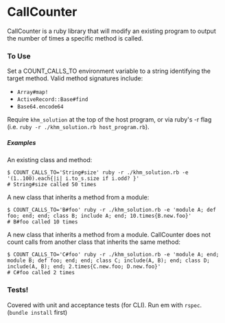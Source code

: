 # CallCounter

CallCounter is a ruby library that will modify an existing program to output the number of times a specific method is called.

### To Use

Set a COUNT_CALLS_TO environment variable to a string identifying the target method. Valid method signatures include:
* `Array#map!`
* `ActiveRecord::Base#find`
* `Base64.encode64`

Require `khm_solution` at the top of the host program, or via ruby's -r flag (i.e. `ruby -r ./khm_solution.rb host_program.rb`).

##### Examples

An existing class and method:
```
$ COUNT_CALLS_TO='String#size' ruby -r ./khm_solution.rb -e '(1..100).each{|i| i.to_s.size if i.odd? }'
# String#size called 50 times
```

A new class that inherits a method from a module:
```
$ COUNT_CALLS_TO='B#foo' ruby -r ./khm_solution.rb -e 'module A; def foo; end; end; class B; include A; end; 10.times{B.new.foo}'
# B#foo called 10 times
```

A new class that inherits a method from a module. CallCounter does not count calls from another class that inherits the same method:
```
$ COUNT_CALLS_TO='C#foo' ruby -r ./khm_solution.rb -e 'module A; end; module B; def foo; end; end; class C; include(A, B); end; class D; include(A, B); end; 2.times{C.new.foo; D.new.foo}'
# C#foo called 2 times
```

### Tests!
Covered with unit and acceptance tests (for CLI). Run em with `rspec`. (`bundle install` first)
